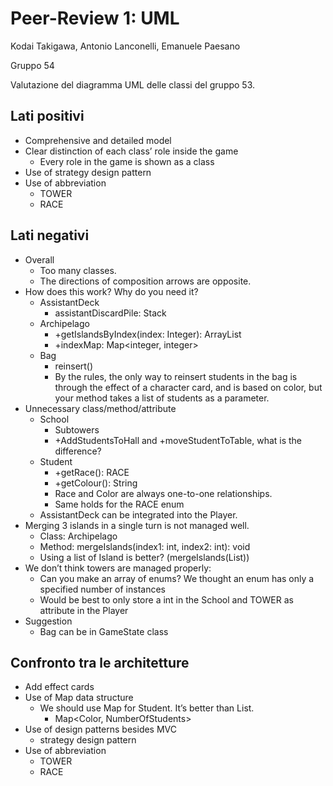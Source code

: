 # Peer-Review 1: UML

Kodai Takigawa, Antonio Lanconelli, Emanuele Paesano

Gruppo 54

Valutazione del diagramma UML delle classi del gruppo 53.

## Lati positivi

- Comprehensive and detailed model
- Clear distinction of each class’ role inside the game
  - Every role in the game is shown as a class
- Use of strategy design pattern
- Use of abbreviation
  - TOWER
  - RACE


## Lati negativi

- Overall
  - Too many classes.
  - The directions of composition arrows are opposite.
- How does this work? Why do you need it?	
  - AssistantDeck
    - assistantDiscardPile: Stack<Assistant>
  - Archipelago
    - +getIslandsByIndex(index: Integer): ArrayList<Island> 
    - +indexMap: Map<integer, integer>
  - Bag
    - reinsert()
    - By the rules, the only way to reinsert students in the bag is through the effect of a character card, and is based on color, but your method takes a list of students as a parameter.
- Unnecessary class/method/attribute
  - School
    - Subtowers
    - +AddStudentsToHall and +moveStudentToTable, what is the difference?
  - Student
    - +getRace(): RACE 
    - +getColour(): String
    - Race and Color are always one-to-one relationships.
    - Same holds for the RACE enum
  - AssistantDeck can be integrated into the Player.
- Merging 3 islands in a single turn is not managed well.
  - Class: Archipelago
  - Method: mergeIslands(index1: int, index2: int): void
  - Using a list of Island is better? (mergeIslands(List<Island>))
- We don’t think towers are managed properly:
  - Can you make an array of enums? We thought an enum has only a specified number of instances
  - Would be best to only store a int in the School and TOWER as attribute in the Player
- Suggestion
  - Bag can be in GameState class


## Confronto tra le architetture

- Add effect cards
- Use of Map data structure
  - We should use Map for Student. It’s better than List.
    - Map<Color, NumberOfStudents>
- Use of design patterns besides MVC
  - strategy design pattern
- Use of abbreviation
  - TOWER
  - RACE
